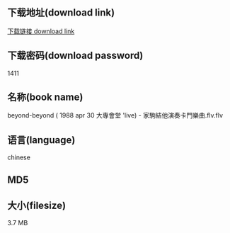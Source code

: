 ## 下载地址(download link)
[下载链接 download link](https://tutu365.netlify.app/?s=beyond-beyond+%28+1988+apr+30+%E5%A4%A7%E5%B0%88%E6%9C%83%E5%A0%82+%27live%29+-+%E5%AE%B6%E9%A7%92%E7%B5%90%E4%BB%96%E6%BC%94%E5%A5%8F%E5%8D%A1%E9%96%80%E6%A8%82%E6%9B%B2.flv)

## 下载密码(download password)
1411

## 名称(book name)
beyond-beyond ( 1988 apr 30 大專會堂 'live) - 家駒結他演奏卡門樂曲.flv.flv

## 语言(language)
chinese

## MD5


## 大小(filesize)
3.7 MB
